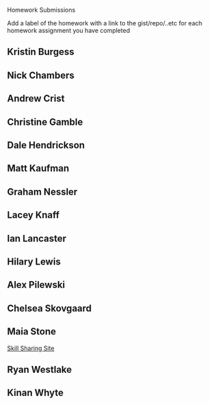 Homework Submissions

Add a label of the homework with a link to the gist/repo/..etc for each homework assignment you have completed

## Kristin Burgess

## Nick Chambers

## Andrew Crist

## Christine Gamble

## Dale Hendrickson

## Matt Kaufman

## Graham Nessler

## Lacey Knaff

## Ian Lancaster

## Hilary Lewis

## Alex Pilewski

## Chelsea Skovgaard

## Maia Stone
[Skill Sharing Site](https://github.com/maiastone/skill-sharing-site)

## Ryan Westlake

## Kinan Whyte
